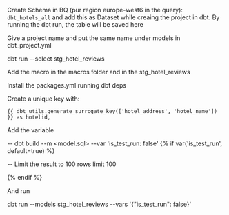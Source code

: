 Create Schema in BQ (pur region europe-west6 in the query): `dbt_hotels_all`  and add this as Dataset while creaing the project in dbt. By running the dbt run, the table will be saved here

Give a project name and put the same name under models in dbt_project.yml


dbt run --select stg_hotel_reviews

Add the macro in the macros folder and in the stg_hotel_reviews

Install the packages.yml running dbt deps

Create a unique key with:

    {{ dbt_utils.generate_surrogate_key(['hotel_address', 'hotel_name']) }} as hotelid,


Add the variable

-- dbt build --m <model.sql> --var 'is_test_run: false'
{% if var('is_test_run', default=true) %}

-- Limit the result to 100 rows
limit 100

{% endif %}

And run

dbt run --models stg_hotel_reviews --vars '{"is_test_run": false}'
